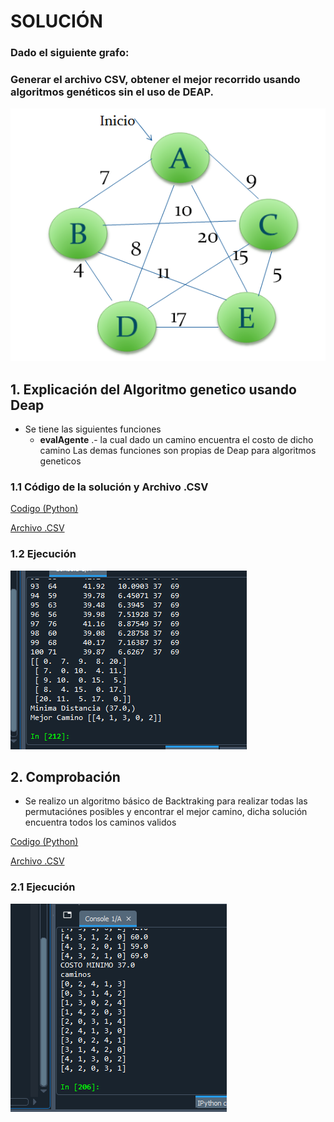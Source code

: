 # SOLUCIÓN

### Dado el siguiente grafo:
### Generar el archivo CSV, obtener el mejor recorrido usando algoritmos genéticos sin el uso de DEAP.

![](https://github.com/OsvaldoRodriguez/INF-354-2-23-IA-SEGUNDO-PARCIAL/blob/master/PREGUNTA%204/grafo.PNG)


## 1. Explicación del Algoritmo genetico usando Deap
* Se tiene las siguientes funciones
    * **evalAgente** .- la cual dado un camino encuentra el costo de dicho camino
Las demas funciones son propias de Deap para algoritmos geneticos

### 1.1 Código de la solución y Archivo .CSV
[Codigo (Python)](https://github.com/OsvaldoRodriguez/INF-354-2-23-IA-SEGUNDO-PARCIAL/blob/master/PREGUNTA%204/queens.py)

[Archivo .CSV](https://github.com/OsvaldoRodriguez/INF-354-2-23-IA-SEGUNDO-PARCIAL/blob/master/PREGUNTA%204/mejor_recorrido_algoritmo_genetico_deap.csv)

### 1.2 Ejecución

![](https://github.com/OsvaldoRodriguez/INF-354-2-23-IA-SEGUNDO-PARCIAL/blob/master/PREGUNTA%204/mejor_recorrido_algoritmo_genetico_deap.PNG)

## 2. Comprobación
* Se realizo un algoritmo básico de Backtraking para realizar todas las permutaciónes posibles y encontrar el mejor camino, dicha solución encuentra todos los caminos validos

[Codigo (Python)](https://github.com/OsvaldoRodriguez/INF-354-2-23-IA-SEGUNDO-PARCIAL/blob/master/PREGUNTA%204/algoritmo_del_grafo_fuerza_fruta.py)


[Archivo .CSV](https://github.com/OsvaldoRodriguez/INF-354-2-23-IA-SEGUNDO-PARCIAL/blob/master/PREGUNTA%204/mejor_recorrido_fuera_bruta.csv)

### 2.1 Ejecución

![](https://github.com/OsvaldoRodriguez/INF-354-2-23-IA-SEGUNDO-PARCIAL/blob/master/PREGUNTA%204/fuerza_bruta_todos_los_caminos.PNG)

